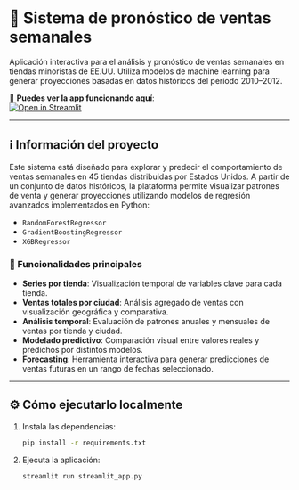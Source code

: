 # 🎈 Sistema de pronóstico de ventas semanales

Aplicación interactiva para el análisis y pronóstico de ventas semanales en tiendas minoristas de EE.UU. Utiliza modelos de machine learning para generar proyecciones basadas en datos históricos del período 2010–2012.

🔗 **Puedes ver la app funcionando aquí**:  
[![Open in Streamlit](https://ventasusa2012.streamlit.app)](https://ventasusa2012.streamlit.app)

---

## ℹ️ Información del proyecto

Este sistema está diseñado para explorar y predecir el comportamiento de ventas semanales en 45 tiendas distribuidas por Estados Unidos. A partir de un conjunto de datos históricos, la plataforma permite visualizar patrones de venta y generar proyecciones utilizando modelos de regresión avanzados implementados en Python:

- `RandomForestRegressor`
- `GradientBoostingRegressor`
- `XGBRegressor`

### 🧭 Funcionalidades principales

- **Series por tienda**: Visualización temporal de variables clave para cada tienda.
- **Ventas totales por ciudad**: Análisis agregado de ventas con visualización geográfica y comparativa.
- **Análisis temporal**: Evaluación de patrones anuales y mensuales de ventas por tienda y ciudad.
- **Modelado predictivo**: Comparación visual entre valores reales y predichos por distintos modelos.
- **Forecasting**: Herramienta interactiva para generar predicciones de ventas futuras en un rango de fechas seleccionado.

---

## ⚙️ Cómo ejecutarlo localmente

1. Instala las dependencias:

   ```bash
   pip install -r requirements.txt
2. Ejecuta la aplicación:
   ``` bash
   streamlit run streamlit_app.py
